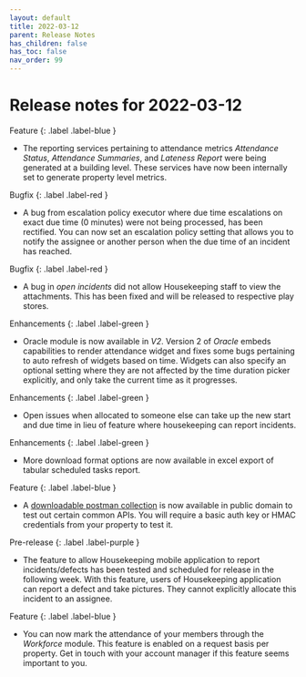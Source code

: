 ```yaml
---
layout: default
title: 2022-03-12
parent: Release Notes
has_children: false
has_toc: false
nav_order: 99
---
```


# Release notes for 2022-03-12

Feature
{: .label .label-blue }
- The reporting services pertaining to attendance metrics *Attendance Status*, *Attendance Summaries*, and *Lateness Report* were being generated at a building level.
These services have now been internally set to generate property level metrics.

Bugfix
{: .label .label-red }
- A bug from escalation policy executor where due time escalations on exact due time (0 minutes) were not being processed, has been rectified.
You can now set an escalation policy setting that allows you to notify the assignee or another person when the due time of an incident has reached.

Bugfix
{: .label .label-red }
- A bug in *open incidents* did not allow Housekeeping staff to view the attachments. This has been fixed and will be released to respective play stores.

Enhancements
{: .label .label-green }
- Oracle module is now available in *V2*. Version 2 of *Oracle* embeds capabilities to render attendance widget and fixes some bugs pertaining to auto refresh of widgets based on time.
Widgets can also specify an optional setting where they are not affected by the time duration picker explicitly, and only take the current time as it progresses.

Enhancements
{: .label .label-green }
- Open issues when allocated to someone else can take up the new start and due time in lieu of feature where housekeeping can report incidents.

Enhancements
{: .label .label-green }
- More download format options are now available in excel export of tabular scheduled tasks report.

Feature
{: .label .label-blue }
- A [downloadable postman collection](https://www.docs.smartclean.io/api_main.html) is now available in public domain to test out certain common APIs.
You will require a basic auth key or HMAC credentials from your property to test it.

Pre-release
{: .label .label-purple }
- The feature to allow Housekeeping mobile application to report incidents/defects has been tested and scheduled for release in the following week.
With this feature, users of Housekeeping application can report a defect and take pictures. They cannot explicitly allocate this incident to an assignee.

Feature
{: .label .label-blue }
- You can now mark the attendance of your members through the *Workforce* module.
This feature is enabled on a request basis per property. Get in touch with your account manager if this feature seems important to you.
